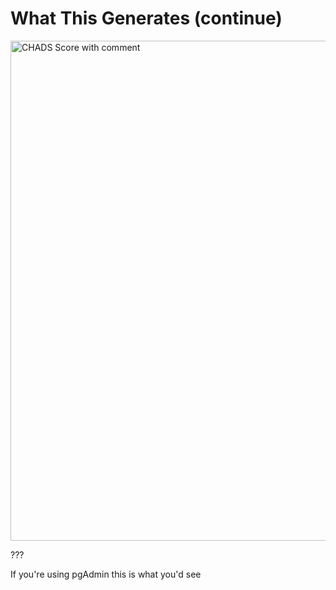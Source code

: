 # What This Generates (continue)

<img src="images/chads_score_with_comment.png" width="800" alt="CHADS Score with comment">

???

If you're using pgAdmin this is what you'd see
